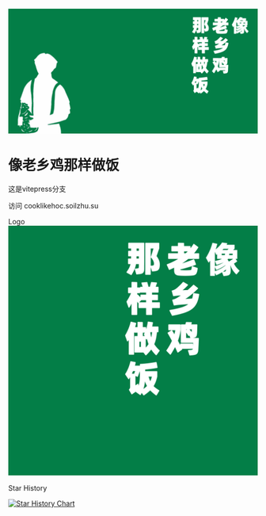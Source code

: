 ![pic](/banner.png)

# 像老乡鸡那样做饭
这是vitepress分支

访问 cooklikehoc.soilzhu.su

Logo
![pic](/logo.png) 

Star History

[![Star History Chart](https://api.star-history.com/svg?repos=Gar-b-age/CookLikeHOC&type=Date)](https://star-history.com/#Gar-b-age/CookLikeHOC&Date)

